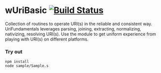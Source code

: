 # wUriBasic [![Build Status](https://travis-ci.org/Wandalen/wUriBasic.svg?branch=master)](https://travis-ci.org/Wandalen/wUriBasic)

Collection of routines to operate URI(s) in the reliable and consistent way. UriFundamentals leverages parsing, joining, extracting, normalizing, nativizing, resolving URI(s). Use the module to get uniform experience from playing with URI(s) on different platforms.

### Try out
```
npm install
node sample/Sample.s
```

















































































































